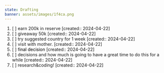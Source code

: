 ```yaml
---
state: Drafting
banner: assets/images/1f4ca.png
---
```

1. [ ] earn 200k in reserve  [created:: 2024-04-22]
2. [ ] giveaway 50k  [created:: 2024-04-22]
3. [ ] try suggested country for 1 week  [created:: 2024-04-22]
4. [ ] visit with mother.  [created:: 2024-04-22]
5. [ ] f<span style="color:#000000">inal decision</span>  [created:: 2024-04-22]
6. [ ] decisions and how much is going to have a great time to do this for a while  [created:: 2024-04-22]
7. [ ] research&coding!  [created:: 2024-04-22]
<!-- F9B4E9EF -->